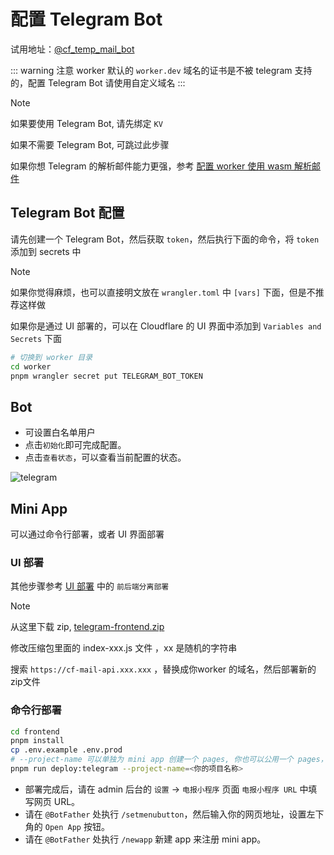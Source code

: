 # 配置 Telegram Bot

试用地址：[@cf_temp_mail_bot](https://t.me/cf_temp_mail_bot)

::: warning 注意
worker 默认的 `worker.dev` 域名的证书是不被 telegram 支持的，配置 Telegram Bot 请使用自定义域名
:::

> [!NOTE]
> 如果要使用 Telegram Bot, 请先绑定 `KV`
>
> 如果不需要 Telegram Bot, 可跳过此步骤
>
> 如果你想 Telegram 的解析邮件能力更强，参考 [配置 worker 使用 wasm 解析邮件](/zh/guide/feature/mail_parser_wasm_worker)

## Telegram Bot 配置

请先创建一个 Telegram Bot，然后获取 `token`，然后执行下面的命令，将 `token` 添加到 secrets 中

> [!NOTE]
> 如果你觉得麻烦，也可以直接明文放在 `wrangler.toml` 中 `[vars]` 下面，但是不推荐这样做

如果你是通过 UI 部署的，可以在 Cloudflare 的 UI 界面中添加到 `Variables and Secrets` 下面

```bash
# 切换到 worker 目录
cd worker
pnpm wrangler secret put TELEGRAM_BOT_TOKEN
```

## Bot

- 可设置白名单用户
- 点击`初始化`即可完成配置。
- 点击`查看状态`，可以查看当前配置的状态。

![telegram](/feature/telegram.png)

## Mini App

可以通过命令行部署，或者 UI 界面部署

### UI 部署

其他步骤参考 [UI 部署](/zh/guide/cli/pages) 中的 `前后端分离部署`

> [!NOTE]
> 从这里下载 zip, [telegram-frontend.zip](https://github.com/dreamhunter2333/cloudflare_temp_email/releases/latest/download/telegram-frontend.zip)
>
> 修改压缩包里面的 index-xxx.js 文件 ，xx 是随机的字符串
>
> 搜索 `https://cf-mail-api.xxx.xxx` ，替换成你worker 的域名，然后部署新的zip文件

### 命令行部署

```bash
cd frontend
pnpm install
cp .env.example .env.prod
# --project-name 可以单独为 mini app 创建一个 pages, 你也可以公用一个 pages，但是可能遇到 js 加载不了的问题
pnpm run deploy:telegram --project-name=<你的项目名称>
```

- 部署完成后，请在 admin 后台的 `设置` -> `电报小程序` 页面 `电报小程序 URL` 中填写网页 URL。
- 请在 `@BotFather` 处执行 `/setmenubutton`，然后输入你的网页地址，设置左下角的 `Open App` 按钮。
- 请在 `@BotFather` 处执行 `/newapp` 新建 app 来注册 mini app。
